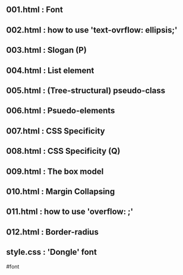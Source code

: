 ## 001.html : Font
## 002.html : how to use 'text-ovrflow: ellipsis;'
## 003.html : Slogan (P)
## 004.html : List element
## 005.html : (Tree-structural) pseudo-class
## 006.html : Psuedo-elements
## 007.html : CSS Specificity
## 008.html : CSS Specificity (Q)
## 009.html : The box model
## 010.html : Margin Collapsing
## 011.html : how to use 'overflow: ;'
## 012.html : Border-radius
## style.css : 'Dongle' font 
#font

